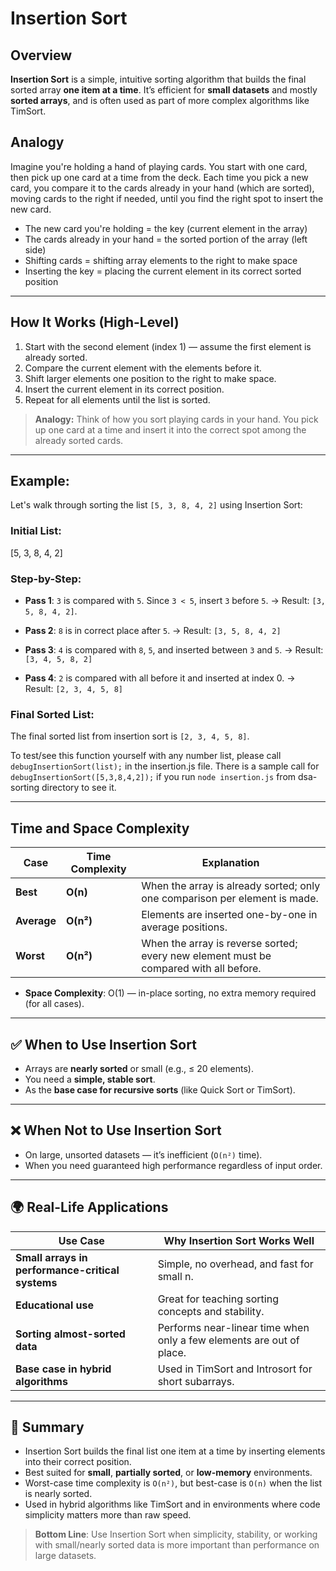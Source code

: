 # Insertion Sort

## Overview

**Insertion Sort** is a simple, intuitive sorting algorithm that builds the final sorted array **one item at a time**. It’s efficient for **small datasets** and mostly **sorted arrays**, and is often used as part of more complex algorithms like TimSort.

## Analogy

Imagine you're holding a hand of playing cards. You start with one card, then pick up one card at a time from the deck. Each time you pick a new card, you compare it to the cards already in your hand (which are sorted), moving cards to the right if needed, until you find the right spot to insert the new card.

- The new card you're holding = the key (current element in the array)
- The cards already in your hand = the sorted portion of the array (left side)
- Shifting cards = shifting array elements to the right to make space
- Inserting the key = placing the current element in its correct sorted position

---

## How It Works (High-Level)

1. Start with the second element (index 1) — assume the first element is already sorted.
2. Compare the current element with the elements before it.
3. Shift larger elements one position to the right to make space.
4. Insert the current element in its correct position.
5. Repeat for all elements until the list is sorted.

> **Analogy:** Think of how you sort playing cards in your hand. You pick up one card at a time and insert it into the correct spot among the already sorted cards.

---

## Example:

Let's walk through sorting the list `[5, 3, 8, 4, 2]` using Insertion Sort:

### Initial List:

[5, 3, 8, 4, 2]

### Step-by-Step:

- **Pass 1**: `3` is compared with `5`. Since `3 < 5`, insert `3` before `5`. → Result: `[3, 5, 8, 4, 2]`.

- **Pass 2**: `8` is in correct place after `5`. → Result: `[3, 5, 8, 4, 2]`

- **Pass 3**: `4` is compared with `8`, `5`, and inserted between `3` and `5`. → Result: `[3, 4, 5, 8, 2]`

- **Pass 4**: `2` is compared with all before it and inserted at index 0. → Result: `[2, 3, 4, 5, 8]`

### Final Sorted List:

The final sorted list from insertion sort is `[2, 3, 4, 5, 8]`.

To test/see this function yourself with any number list, please call `debugInsertionSort(list);` in the insertion.js file. There is a sample call for `debugInsertionSort([5,3,8,4,2]);` if you run `node insertion.js` from dsa-sorting directory to see it.

---

## Time and Space Complexity

| Case        | Time Complexity | Explanation                                                                           |
| ----------- | --------------- | ------------------------------------------------------------------------------------- |
| **Best**    | **O(n)**        | When the array is already sorted; only one comparison per element is made.            |
| **Average** | **O(n²)**       | Elements are inserted one-by-one in average positions.                                |
| **Worst**   | **O(n²)**       | When the array is reverse sorted; every new element must be compared with all before. |

- **Space Complexity**: O(1) — in-place sorting, no extra memory required (for all cases).

---

## ✅ When to Use Insertion Sort

- Arrays are **nearly sorted** or small (e.g., ≤ 20 elements).
- You need a **simple, stable sort**.
- As the **base case for recursive sorts** (like Quick Sort or TimSort).

---

## ❌ When Not to Use Insertion Sort

- On large, unsorted datasets — it’s inefficient (`O(n²)` time).
- When you need guaranteed high performance regardless of input order.

---

## 🌍 Real-Life Applications

| Use Case                                         | Why Insertion Sort Works Well                                        |
| ------------------------------------------------ | -------------------------------------------------------------------- |
| **Small arrays in performance-critical systems** | Simple, no overhead, and fast for small n.                           |
| **Educational use**                              | Great for teaching sorting concepts and stability.                   |
| **Sorting almost-sorted data**                   | Performs near-linear time when only a few elements are out of place. |
| **Base case in hybrid algorithms**               | Used in TimSort and Introsort for short subarrays.                   |

---

## 🧾 Summary

- Insertion Sort builds the final list one item at a time by inserting elements into their correct position.
- Best suited for **small**, **partially sorted**, or **low-memory** environments.
- Worst-case time complexity is `O(n²)`, but best-case is `O(n)` when the list is nearly sorted.
- Used in hybrid algorithms like TimSort and in environments where code simplicity matters more than raw speed.

> **Bottom Line**: Use Insertion Sort when simplicity, stability, or working with small/nearly sorted data is more important than performance on large datasets.
